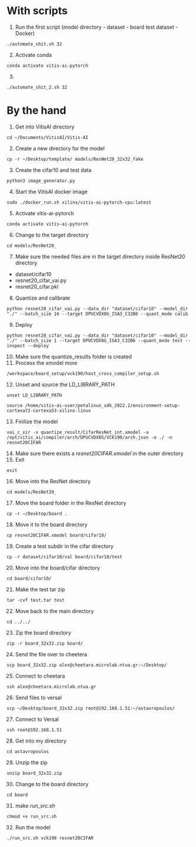 # With scripts
1. Run the first script (model directory - dataset - board test dataset - Docker)
```
./automate_shit.sh 32
```
2. Activate conda
```
conda activate vitis-ai-pytorch
```
3. 
```
./automate_shit_2.sh 32
```
# By the hand
1. Get into VitisAI directory
```
cd ~/Documents/VitisAI/Vitis-AI
```
2. Create a new directory for the model
```
cp -r ~/Desktop/template/ models/ResNet20_32x32_fake
```
3. Create the cifar10 and test data
```
python3 image_generator.py
```
4. Start the VitisAI docker image
```
sudo ./docker_run.sh xilinx/vitis-ai-pytorch-cpu:latest
```
5. Activate vitis-ai-pytorch
```
conda activate vitis-ai-pytorch
```
6. Change to the target directory
```
cd models/ResNet20_
```
7. Make sure the needed files are in the target directory
inside ResNet20 directory
- dataset/cifar10
- resnet20_cifar_vai.py
- resnet20_cifar.pkl
8. Quantize and calibrate
```
python resnet20_cifar_vai.py --data_dir "dataset/cifar10" --model_dir "./" --batch_size 16 --target DPUCVDX8G_ISA3_C32B6 --quant_mode calib
```
9. Deploy
```
python resnet20_cifar_vai.py --data_dir "dataset/cifar10" --model_dir "./" --batch_size 1 --target DPUCVDX8G_ISA3_C32B6 --quant_mode test --inspect --deploy
```
10. Make sure the quantize_results folder is created
11. Process the xmodel more
```
/workspace/board_setup/vck190/host_cross_compiler_setup.sh
```
12. Unset and source the LD_LIBRARY_PATH
```
unset LD_LIBRARY_PATH
```
```
source /home/vitis-ai-user/petalinux_sdk_2022.2/environment-setup-cortexa72-cortexa53-xilinx-linux
```
13. Finilize the model
```
vai_c_xir -x quantize_result/CifarResNet_int.xmodel -a /opt/vitis_ai/compiler/arch/DPUCVDX8G/VCK190/arch.json -o ./ -n resnet20CIFAR
```
14. Make sure there exists a _resnet20CIFAR.xmodel_ in the outer directory
15. Exit
```
exit
```
16. Move into the ResNet directory
```
cd models/ResNet20_
```
17. Move the board folder in the ResNet directory
```
cp -r ~/Desktop/board .
```
18. Move it to the board directory
```
cp resnet20CIFAR.xmodel board/cifar10/
```
19. Create a test subdir in the cifar directory
```
cp -r dataset/cifar10/val board/cifar10/test
```
20. Move into the board/cifar directory
```
cd board/cifar10/
```
21. Make the test tar zip
```
tar -cvf test.tar test
```
22. Move back to the main directory
```
cd ../../
```
23. Zip the board directory
```
zip -r board_32x32.zip board/
```
24. Send the file over to cheetera
```
scp board_32x32.zip alex@cheetara.microlab.ntua.gr:~/Desktop/
```
25. Connect to cheetara
```
ssh alex@cheetara.microlab.ntua.gr
```
26. Send files to versal
```
scp ~/Desktop/board_32x32.zip root@192.168.1.51:~/astavropoulos/
```
27. Connect to Versal 
```
ssh root@192.168.1.51
```
28. Get into my directory
```
cd astavropoulos
```
29. Unzip the zip
```
unzip board_32x32.zip
```
30. Change to the board directory
```
cd board
```
31. make _run_src.sh_
```
chmod +x run_src.sh
```
32. Run the model
```
./run_src.sh vck190 resnet20CIFAR
```

